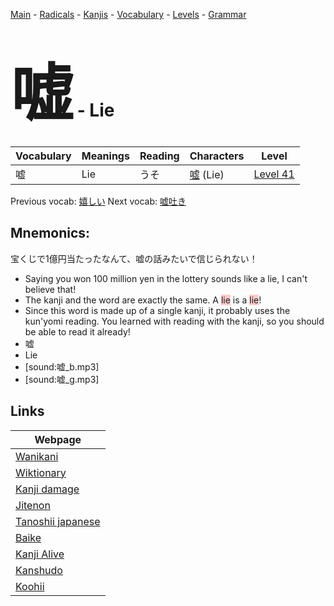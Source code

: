 <style> bigfont {font-size: 100px}</style>
[Main](../README.md) -
[Radicals](../radicals.md) -
[Kanjis](../kanjis.md) -
[Vocabulary](../vocabulary.md) -
[Levels](../levels.md) -
[Grammar](../grammar.md)
# <bigfont> 嘘</bigfont> - Lie 

| Vocabulary | Meanings | Reading | Characters | Level |
| --- | --- | --- | --- | --- |
| 嘘 | Lie | うそ |  [嘘](../kanjis/嘘.md) (Lie) | [Level 41](../levels/wk_level41.md) |

Previous vocab: [嬉しい](嬉しい.md) Next vocab: [嘘吐き](嘘吐き.md) 

## Mnemonics:
宝くじで1億円当たったなんて、嘘の話みたいで信じられない！
* Saying you won 100 million yen in the lottery sounds like a lie, I can't believe that!
* The kanji and the word are exactly the same. A <span style="background-color:#ffcccb"> lie</span> is a <span style="background-color:#ffcccb"> lie</span>!
* Since this word is made up of a single kanji, it probably uses the kun'yomi reading. You learned with reading with the kanji, so you should be able to read it already!
* 嘘
* Lie
* [sound:嘘_b.mp3]
* [sound:嘘_g.mp3]


## Links 

| Webpage |
| --- |
| [Wanikani          ](https://www.wanikani.com/kanji/嘘) |
| [Wiktionary        ](https://en.wiktionary.org/wiki/嘘) |
| [Kanji damage      ](http://www.kanjidamage.com/kanji/search?utf8=✓&q=嘘) |
| [Jitenon           ](https://jitenon.com/kanji/嘘) |
| [Tanoshii japanese ](https://www.tanoshiijapanese.com/dictionary/kanji.cfm?k=嘘) |
| [Baike             ](https://baike.baidu.com/item/嘘) |
| [Kanji Alive       ](https://app.kanjialive.com/嘘) |
| [Kanshudo          ](https://www.kanshudo.com/searchmn?q=嘘) |
| [Koohii            ](https://kanji.koohii.com/study/kanji/嘘) |
